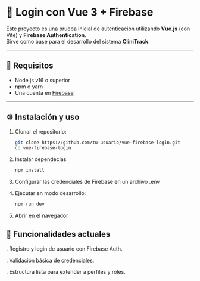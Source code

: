 # 🔐 Login con Vue 3 + Firebase

Este proyecto es una prueba inicial de autenticación utilizando **Vue.js** (con Vite) y **Firebase Authentication**.  
Sirve como base para el desarrollo del sistema **CliniTrack**.

---

## 🚀 Requisitos
- Node.js v16 o superior  
- npm o yarn  
- Una cuenta en [Firebase](https://firebase.google.com/)

---

## ⚙️ Instalación y uso
1. Clonar el repositorio:  
   ```bash
   git clone https://github.com/tu-usuario/vue-firebase-login.git
   cd vue-firebase-login
   
2. Instalar dependecias
   ```bash
   npm install
   
3. Configurar las credenciales de Firebase en un archivo .env

4. Ejecutar en modo desarrollo:
   ```bash
   npm run dev

5. Abrir en el navegador

## 📌 Funcionalidades actuales

. Registro y login de usuario con Firebase Auth.

. Validación básica de credenciales.

. Estructura lista para extender a perfiles y roles.
